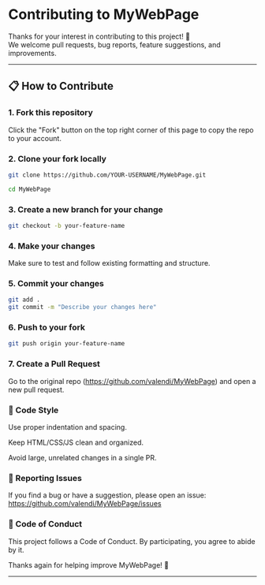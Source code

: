 # Contributing to MyWebPage

Thanks for your interest in contributing to this project! 🎉  
We welcome pull requests, bug reports, feature suggestions, and improvements.

---

## 📋 How to Contribute

### 1. Fork this repository

Click the "Fork" button on the top right corner of this page to copy the repo to your account.

### 2. Clone your fork locally

```bash
git clone https://github.com/YOUR-USERNAME/MyWebPage.git

cd MyWebPage

```

### 3. Create a new branch for your change

```bash
git checkout -b your-feature-name
```

### 4. Make your changes

Make sure to test and follow existing formatting and structure.

### 5. Commit your changes

```bash
git add .
git commit -m "Describe your changes here"
```

### 6. Push to your fork

```bash
git push origin your-feature-name
```

### 7. Create a Pull Request

Go to the original repo (https://github.com/valendi/MyWebPage) and open a new pull request.

### 🧼 Code Style

Use proper indentation and spacing.

Keep HTML/CSS/JS clean and organized.

Avoid large, unrelated changes in a single PR.

### 🐛 Reporting Issues

If you find a bug or have a suggestion, please open an issue:
https://github.com/valendi/MyWebPage/issues

### 📜 Code of Conduct

This project follows a Code of Conduct.
By participating, you agree to abide by it.

Thanks again for helping improve MyWebPage! 💙

---